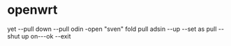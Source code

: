 # openwrt
yet
--pull down
--pull odin
-open "sven" fold
pull adsin
--up
--set as pull
--shut up 
on---ok 
--exit
